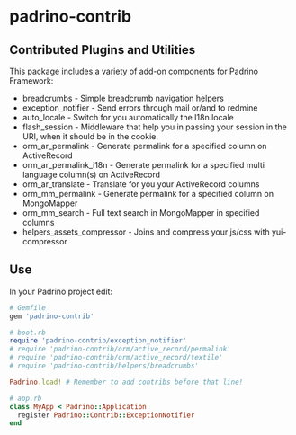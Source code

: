 # padrino-contrib

## Contributed Plugins and Utilities

This package includes a variety of add-on components for Padrino Framework:

* breadcrumbs               - Simple breadcrumb navigation helpers
* exception_notifier        - Send errors through mail or/and to redmine
* auto_locale               - Switch for you automatically the I18n.locale
* flash_session             - Middleware that help you in passing your session in the URI, when it should be in the cookie.
* orm_ar_permalink          - Generate permalink for a specified column on ActiveRecord
* orm_ar_permalink_i18n     - Generate permalink for a specified multi language column(s) on ActiveRecord
* orm_ar_translate          - Translate for you your ActiveRecord columns
* orm_mm_permalink          - Generate permalink for a specified column on MongoMapper
* orm_mm_search             - Full text search in MongoMapper in specified columns
* helpers_assets_compressor - Joins and compress your js/css with yui-compressor

## Use

In your Padrino project edit:

```ruby
# Gemfile
gem 'padrino-contrib'

# boot.rb
require 'padrino-contrib/exception_notifier'
# require 'padrino-contrib/orm/active_record/permalink'
# require 'padrino-contrib/orm/active_record/textile'
# require 'padrino-contrib/helpers/breadcrumbs'

Padrino.load! # Remember to add contribs before that line!

# app.rb
class MyApp < Padrino::Application
  register Padrino::Contrib::ExceptionNotifier
end
```
